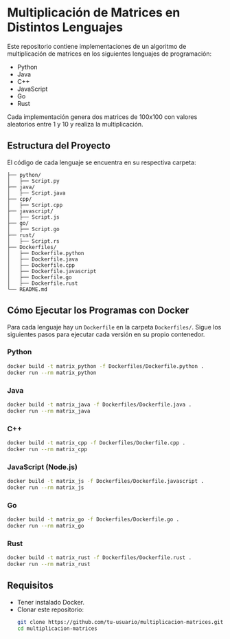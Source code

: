 # Multiplicación de Matrices en Distintos Lenguajes

Este repositorio contiene implementaciones de un algoritmo de multiplicación de matrices en los siguientes lenguajes de programación:

- Python
- Java
- C++
- JavaScript
- Go
- Rust

Cada implementación genera dos matrices de 100x100 con valores aleatorios entre 1 y 10 y realiza la multiplicación.

## Estructura del Proyecto

El código de cada lenguaje se encuentra en su respectiva carpeta:

```
├── python/
│   ├── Script.py
├── java/
│   ├── Script.java
├── cpp/
│   ├── Script.cpp
├── javascript/
│   ├── Script.js
├── go/
│   ├── Script.go
├── rust/
│   ├── Script.rs
├── Dockerfiles/
│   ├── Dockerfile.python
│   ├── Dockerfile.java
│   ├── Dockerfile.cpp
│   ├── Dockerfile.javascript
│   ├── Dockerfile.go
│   ├── Dockerfile.rust
└── README.md
```

## Cómo Ejecutar los Programas con Docker

Para cada lenguaje hay un `Dockerfile` en la carpeta `Dockerfiles/`. Sigue los siguientes pasos para ejecutar cada versión en su propio contenedor.

### Python
```bash
docker build -t matrix_python -f Dockerfiles/Dockerfile.python .
docker run --rm matrix_python
```

### Java
```bash
docker build -t matrix_java -f Dockerfiles/Dockerfile.java .
docker run --rm matrix_java
```

### C++
```bash
docker build -t matrix_cpp -f Dockerfiles/Dockerfile.cpp .
docker run --rm matrix_cpp
```

### JavaScript (Node.js)
```bash
docker build -t matrix_js -f Dockerfiles/Dockerfile.javascript .
docker run --rm matrix_js
```

### Go
```bash
docker build -t matrix_go -f Dockerfiles/Dockerfile.go .
docker run --rm matrix_go
```

### Rust
```bash
docker build -t matrix_rust -f Dockerfiles/Dockerfile.rust .
docker run --rm matrix_rust
```

## Requisitos
- Tener instalado Docker.
- Clonar este repositorio:
  ```bash
  git clone https://github.com/tu-usuario/multiplicacion-matrices.git
  cd multiplicacion-matrices
  ```
